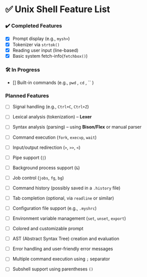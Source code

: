 # ✅ Unix Shell Feature List

### ✔️ Completed Features
- [x] Prompt display (e.g., `mysh>`)
- [x] Tokenizer via `strtok()`
- [x] Reading user input (line-based)
- [x] Basic system fetch-info(`fetchbox()`)

### 🛠️ In Progress
- [] Built-in commands (e.g., `pwd` , `cd` , `` )

### Planned Features
- [ ] Signal handling (e.g., `Ctrl+C`, `Ctrl+Z`)
- [ ] Lexical analysis (tokenization) – **Lexer**
- [ ] Syntax analysis (parsing) – using **Bison/Flex** or manual parser
- [ ] Command execution (`fork`, `execvp`, `wait`)
- [ ] Input/output redirection (`>`, `>>`, `<`)
- [ ] Pipe support (`|`)
- [ ] Background process support (`&`)
- [ ] Job control (`jobs`, `fg`, `bg`)
- [ ] Command history (possibly saved in a `.history` file)
- [ ] Tab completion (optional, via `readline` or similar)
- [ ] Configuration file support (e.g., `.myshrc`)
- [ ] Environment variable management (`set`, `unset`, `export`)
- [ ] Colored and customizable prompt
- [ ] AST (Abstract Syntax Tree) creation and evaluation
- [ ] Error handling and user-friendly error messages
- [ ] Multiple command execution using `;` separator
- [ ] Subshell support using parentheses `()`

